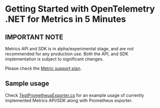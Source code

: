# Getting Started with OpenTelemetry .NET for Metrics in 5 Minutes

## IMPORTANT NOTE

Metrics API and SDK is in alpha/experimental stage, and are not recommended for
any production use. Both the API, and SDK implementation is subject to
significant changes.

Please check the [Metric support
plan](https://github.com/open-telemetry/opentelemetry-dotnet/issues/1501).

## Sample usage

Check
[TestPrometheusExporter.cs](../../examples/Console/TestPrometheusExporter.cs)
for an example usage of currently implemented Metrics API/SDK along with
Prometheus exporter.
